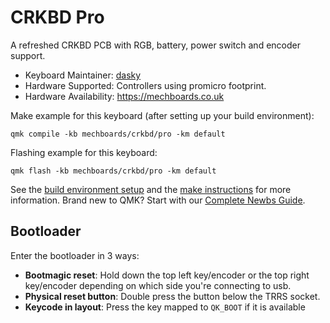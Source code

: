 # CRKBD Pro

A refreshed CRKBD PCB with RGB, battery, power switch and encoder support.

* Keyboard Maintainer: [dasky](https://github.com/daskygit)
* Hardware Supported: Controllers using promicro footprint.
* Hardware Availability: https://mechboards.co.uk

Make example for this keyboard (after setting up your build environment):

    qmk compile -kb mechboards/crkbd/pro -km default

Flashing example for this keyboard:

    qmk flash -kb mechboards/crkbd/pro -km default

See the [build environment setup](https://docs.qmk.fm/#/getting_started_build_tools) and the [make instructions](https://docs.qmk.fm/#/getting_started_make_guide) for more information. Brand new to QMK? Start with our [Complete Newbs Guide](https://docs.qmk.fm/#/newbs).

## Bootloader

Enter the bootloader in 3 ways:

* **Bootmagic reset**: Hold down the top left key/encoder or the top right key/encoder depending on which side you're connecting to usb.
* **Physical reset button**: Double press the button below the TRRS socket.
* **Keycode in layout**: Press the key mapped to `QK_BOOT` if it is available
